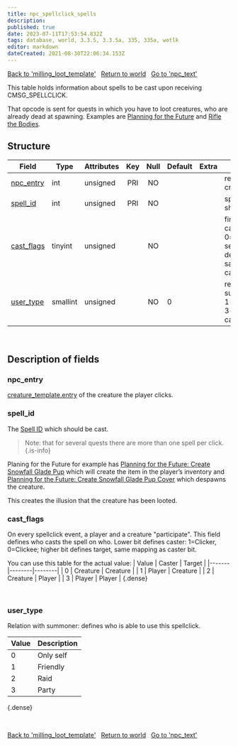 ```yaml
---
title: npc_spellclick_spells
description:
published: true
date: 2023-07-11T17:53:54.832Z
tags: database, world, 3.3.5, 3.3.5a, 335, 335a, wotlk
editor: markdown
dateCreated: 2021-08-30T22:06:34.153Z
---
```


<a href="https://trinitycore.info/en/database/335/world/milling_loot_template" class="mt-5 v-btn v-btn--depressed v-btn--flat v-btn--outlined theme--light v-size--default darkblue--text text--lighten-3"><span class="v-btn__content"><i aria-hidden="true" class="v-icon notranslate v-icon--left mdi mdi-arrow-left theme--light"></i><span>Back to 'milling_loot_template'</span></span></a>&nbsp;&nbsp;&nbsp;<a href="https://trinitycore.info/en/database/335/world/home" class="mt-5 v-btn v-btn--depressed v-btn--flat v-btn--outlined theme--light v-size--default darkblue--text text--lighten-3"><span class="v-btn__content"><i aria-hidden="true" class="v-icon notranslate v-icon--left mdi mdi-home-outline theme--light"></i><span>Return to world</span></span></a>&nbsp;&nbsp;&nbsp;<a href="https://trinitycore.info/en/database/335/world/npc_text" class="mt-5 v-btn v-btn--depressed v-btn--flat v-btn--outlined theme--light v-size--default darkblue--text text--lighten-3"><span class="v-btn__content"><span>Go to 'npc_text'</span><i aria-hidden="true" class="v-icon notranslate v-icon--right mdi mdi-arrow-right theme--light"></i></span></a>

This table holds information about spells to be cast upon receiving CMSG_SPELLCLICK.

That opcode is sent for quests in which you have to loot creatures, who are already dead at spawning. Examples are [Planning for the Future](http://aowow.trinitycore.info/?quest=11960) and [Rifle the Bodies](http://aowow.trinitycore.info/?quest=11999).

## Structure

| Field | Type | Attributes | Key | Null | Default | Extra | Comment |
| --- | --- | --- | :---: | :---: | --- | --- | --- |
| [npc_entry](#npc_entry) | int | unsigned | PRI | NO |  |  | reference to creature_template |
| [spell_id](#spell_id) | int | unsigned | PRI | NO |  |  | spell which should be casted  |
| [cast_flags](#cast_flags) | tinyint | unsigned |  | NO |  |  | first bit defines caster: 1=player, 0=creature; second bit defines target, same mapping as caster bit |
| [user_type](#user_type) | smallint | unsigned |  | NO | 0 |  | relation with summoner: 0-no 1-friendly 2-raid 3-party player can click |
&nbsp;
## Description of fields

### npc_entry
[creature_template.entry](../world/creature_template#entry) of the creature the player clicks.
&nbsp;

### spell_id
The [Spell ID](/files/DBC/335/spell#id) which should be cast.

> Note: that for several quests there are more than one spell per click.
{.is-info}

Planing for the Future for example has [Planning for the Future: Create Snowfall Glade Pup](http://aowow.trinitycore.info/?spell=46773) which will create the item in the player’s inventory
and [Planning for the Future: Create Snowfall Glade Pup Cover](http://aowow.trinitycore.info/?spell=46167) which despawns the creature.

This creates the illusion that the creature has been looted.
&nbsp;

### cast_flags
On every spellclick event, a player and a creature "participate". This field defines who casts the spell on who.
Lower bit defines caster: 1=Clicker, 0=Clickee; higher bit defines target, same mapping as caster bit.

You can use this table for the actual value:
| Value | Caster | Target |
|-------|--------|--------|
| 0 | Creature | Creature |
| 1 | Player | Creature |
| 2 | Creature | Player |
| 3 | Player | Player |
{.dense}

&nbsp;

### user_type
Relation with summoner: defines who is able to use this spellclick.

| Value | Description |
|-------|-------------|
| 0 | Only self |
| 1 | Friendly |
| 2 | Raid |
| 3 | Party |
{.dense}

&nbsp;

<a href="https://trinitycore.info/en/database/335/world/milling_loot_template" class="mt-5 v-btn v-btn--depressed v-btn--flat v-btn--outlined theme--light v-size--default darkblue--text text--lighten-3"><span class="v-btn__content"><i aria-hidden="true" class="v-icon notranslate v-icon--left mdi mdi-arrow-left theme--light"></i><span>Back to 'milling_loot_template'</span></span></a>&nbsp;&nbsp;&nbsp;<a href="https://trinitycore.info/en/database/335/world/home" class="mt-5 v-btn v-btn--depressed v-btn--flat v-btn--outlined theme--light v-size--default darkblue--text text--lighten-3"><span class="v-btn__content"><i aria-hidden="true" class="v-icon notranslate v-icon--left mdi mdi-home-outline theme--light"></i><span>Return to world</span></span></a>&nbsp;&nbsp;&nbsp;<a href="https://trinitycore.info/en/database/335/world/npc_text" class="mt-5 v-btn v-btn--depressed v-btn--flat v-btn--outlined theme--light v-size--default darkblue--text text--lighten-3"><span class="v-btn__content"><span>Go to 'npc_text'</span><i aria-hidden="true" class="v-icon notranslate v-icon--right mdi mdi-arrow-right theme--light"></i></span></a>
